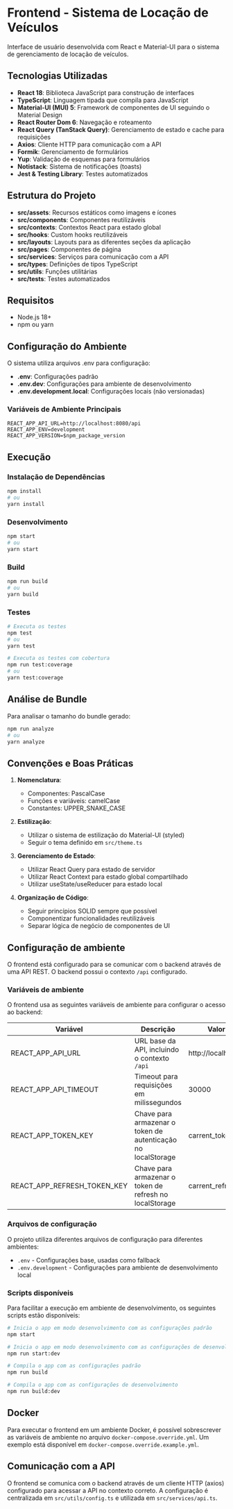 # Frontend - Sistema de Locação de Veículos

Interface de usuário desenvolvida com React e Material-UI para o sistema de gerenciamento de locação de veículos.

## Tecnologias Utilizadas

- **React 18**: Biblioteca JavaScript para construção de interfaces
- **TypeScript**: Linguagem tipada que compila para JavaScript
- **Material-UI (MUI) 5**: Framework de componentes de UI seguindo o Material Design
- **React Router Dom 6**: Navegação e roteamento
- **React Query (TanStack Query)**: Gerenciamento de estado e cache para requisições
- **Axios**: Cliente HTTP para comunicação com a API
- **Formik**: Gerenciamento de formulários
- **Yup**: Validação de esquemas para formulários
- **Notistack**: Sistema de notificações (toasts)
- **Jest & Testing Library**: Testes automatizados

## Estrutura do Projeto

- **src/assets**: Recursos estáticos como imagens e ícones
- **src/components**: Componentes reutilizáveis
- **src/contexts**: Contextos React para estado global
- **src/hooks**: Custom hooks reutilizáveis
- **src/layouts**: Layouts para as diferentes seções da aplicação
- **src/pages**: Componentes de página
- **src/services**: Serviços para comunicação com a API
- **src/types**: Definições de tipos TypeScript
- **src/utils**: Funções utilitárias
- **src/__tests__**: Testes automatizados

## Requisitos

- Node.js 18+
- npm ou yarn

## Configuração do Ambiente

O sistema utiliza arquivos .env para configuração:

- **.env**: Configurações padrão
- **.env.dev**: Configurações para ambiente de desenvolvimento
- **.env.development.local**: Configurações locais (não versionadas)

### Variáveis de Ambiente Principais

```
REACT_APP_API_URL=http://localhost:8080/api
REACT_APP_ENV=development
REACT_APP_VERSION=$npm_package_version
```

## Execução

### Instalação de Dependências

```bash
npm install
# ou
yarn install
```

### Desenvolvimento

```bash
npm start
# ou
yarn start
```

### Build

```bash
npm run build
# ou
yarn build
```

### Testes

```bash
# Executa os testes
npm test
# ou
yarn test

# Executa os testes com cobertura
npm run test:coverage
# ou
yarn test:coverage
```

## Análise de Bundle

Para analisar o tamanho do bundle gerado:

```bash
npm run analyze
# ou
yarn analyze
```

## Convenções e Boas Práticas

1. **Nomenclatura**:
   - Componentes: PascalCase
   - Funções e variáveis: camelCase
   - Constantes: UPPER_SNAKE_CASE

2. **Estilização**:
   - Utilizar o sistema de estilização do Material-UI (styled)
   - Seguir o tema definido em `src/theme.ts`

3. **Gerenciamento de Estado**:
   - Utilizar React Query para estado de servidor
   - Utilizar React Context para estado global compartilhado
   - Utilizar useState/useReducer para estado local

4. **Organização de Código**:
   - Seguir princípios SOLID sempre que possível
   - Componentizar funcionalidades reutilizáveis
   - Separar lógica de negócio de componentes de UI

## Configuração de ambiente

O frontend está configurado para se comunicar com o backend através de uma API REST. O backend possui o contexto `/api` configurado.

### Variáveis de ambiente

O frontend usa as seguintes variáveis de ambiente para configurar o acesso ao backend:

| Variável | Descrição | Valor padrão |
|----------|-----------|--------------|
| REACT_APP_API_URL | URL base da API, incluindo o contexto `/api` | http://localhost:8080/api |
| REACT_APP_API_TIMEOUT | Timeout para requisições em milissegundos | 30000 |
| REACT_APP_TOKEN_KEY | Chave para armazenar o token de autenticação no localStorage | carrent_token |
| REACT_APP_REFRESH_TOKEN_KEY | Chave para armazenar o token de refresh no localStorage | carrent_refresh_token |

### Arquivos de configuração

O projeto utiliza diferentes arquivos de configuração para diferentes ambientes:

- `.env` - Configurações base, usadas como fallback
- `.env.development` - Configurações para ambiente de desenvolvimento local

### Scripts disponíveis

Para facilitar a execução em ambiente de desenvolvimento, os seguintes scripts estão disponíveis:

```bash
# Inicia o app em modo desenvolvimento com as configurações padrão
npm start

# Inicia o app em modo desenvolvimento com as configurações de desenvolvimento
npm run start:dev

# Compila o app com as configurações padrão
npm run build

# Compila o app com as configurações de desenvolvimento
npm run build:dev
```

## Docker

Para executar o frontend em um ambiente Docker, é possível sobrescrever as variáveis de ambiente no arquivo `docker-compose.override.yml`. Um exemplo está disponível em `docker-compose.override.example.yml`.

## Comunicação com a API

O frontend se comunica com o backend através de um cliente HTTP (axios) configurado para acessar a API no contexto correto. A configuração é centralizada em `src/utils/config.ts` e utilizada em `src/services/api.ts`. 